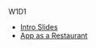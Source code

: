 
W1D1
* [Intro Slides](https://docs.google.com/presentation/d/1JX7vDuGxnPTToTsb0vy6TTDkZX4j-GFdjf9ZpcsYhTQ/edit?usp=sharing)
* [App as a Restaurant](https://docs.google.com/presentation/d/1EXnbihqLkd04LscmWaFCQKm-FycAC9u2fvdFtLf2hII/edit?usp=sharing)
